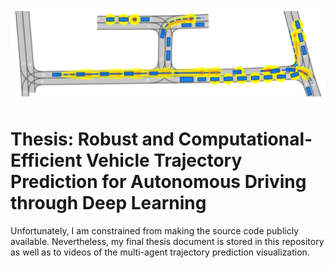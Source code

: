 ![Project Screenshot](title_image.png)

# Thesis: Robust and Computational-Efficient Vehicle Trajectory Prediction for Autonomous Driving through Deep Learning
Unfortunately, I am constrained from making the source code publicly available. Nevertheless, my final thesis document is stored in this repository as well as to videos of the multi-agent trajectory prediction visualization.
